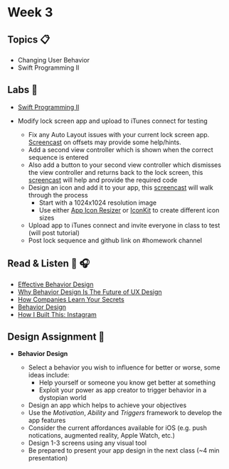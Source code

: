 # Week 3

## Topics 📋
* Changing User Behavior
* Swift Programming II

## Labs 🔬

* [Swift Programming II](labs/swift-2.md)

* Modify lock screen app and upload to iTunes connect for testing

  * Fix any Auto Layout issues with your current lock screen app. [Screencast](labs/autolayout-offsets.md) on offsets may provide some help/hints.
  * Add a second view controller which is shown when the correct sequence is entered
  * Also add a button to your second view controller which dismisses the view controller and returns back to the lock screen, this [screencast](labs/multi-viewcontrollers.md) will help and provide the required code
  * Design an icon and add it to your app, this [screencast](labs/app-icon-name.md) will walk through the process
    * Start with a 1024x1024 resolution image
    * Use either [App Icon Resizer](https://resizeappicon.com/) or [IconKit](https://itunes.apple.com/us/app/iconkit-the-icon-resizer/id507135296?mt=12) to create different icon sizes
  * Upload app to iTunes connect and invite everyone in class to test (will post tutorial)
  * Post lock sequence and github link on #homework channel



## Read & Listen 📖 🎧
  
* [Effective Behavior Design](https://hackdesign.org/lessons/28)
* [Why Behavior Design Is The Future of UX Design](https://www.inc.com/jason-hreha/heres-what-youre-getting-wrong-about-user-research.html)
* [How Companies Learn Your Secrets](http://www.nytimes.com/2012/02/19/magazine/shopping-habits.html)
* [Behavior Design](https://medium.com/@missytitus/behavior-design-be9d48aefeb0)
* [How I Built This: Instagram](https://itunes.apple.com/us/podcast/how-i-built-this-with-guy-raz/id1150510297?mt=2&amp;i=1000375469570)


## Design Assignment 📐

* **Behavior Design**  

  * Select a behavior you wish to influence for better or worse, some ideas include:
    * Help yourself or someone you know get better at something
    * Exploit your power as app creator to trigger behavior in a dystopian world 
  * Design an app which helps to achieve your objectives
  * Use the *Motivation*, *Ability* and *Triggers* framework to develop the app features
  * Consider the current affordances available for iOS (e.g. push notications, augmented reality, Apple Watch, etc.)
  * Design 1-3 screens using any visual tool
  * Be prepared to present your app design in the next class (~4 min presentation)
